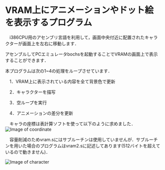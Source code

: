 # VRAM上にアニメーションやドット絵を表示するプログラム   

　i386CPU用のアセンブリ言語を利用して，画面中央付近に配置されたキャラクターが画面上を左右に移動します．

アセンブルしてPCエミュレータbochsを起動することでVRAMの画面上で表示することができます．

本プログラムは次の1~4の処理をループさせています．

　1．VRAM上に表示されている内容を全て背景色で更新

　2．キャラクターを描写

　3．空ループを実行

　4．アニメーションの差分を更新

　キャラの座標は表計算ソフトを使って以下のように求めました．
![Image of coordinate]()

　容量削減のためvram.sにはサブルーチンは使用していませんが．サブルーチンを用いた場合のプログラムはvram2.sに記述してあります(512バイトを超えているので動きません)．

![Image of character](https://raw.githubusercontent.com/kut-info-pl2/q1-i386-leaners/master/vram/Screenshot.png?token=Ae-R-PYFhKxQ6gZev2XVEp17M_4pIh5yks5aEnaJwA%3D%3D)   
